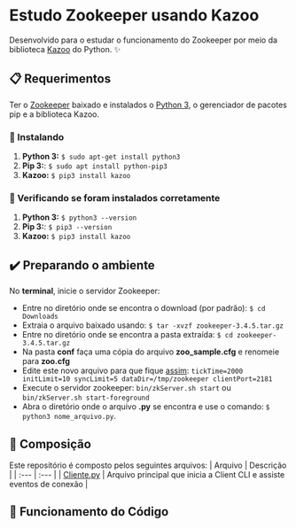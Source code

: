 # Estudo Zookeeper usando Kazoo
Desenvolvido para o estudar o funcionamento do Zookeeper por meio da biblioteca [Kazoo](https://kazoo.readthedocs.io/en/latest/) do Python. :sparkles:
## :clipboard: Requerimentos
Ter o [Zookeeper](https://zookeeper.apache.org/) baixado e instalados o [Python 3](https://www.python.org/), o gerenciador de pacotes pip e a biblioteca Kazoo.
### :wrench: Instalando
1. **Python 3:** `$ sudo apt-get install python3`
2. **Pip 3:**: `$ sudo apt install python-pip3`
3. **Kazoo:** `$ pip3 install kazoo`
### :wrench: Verificando se foram instalados corretamente
1. **Python 3:** `$ python3 --version`
2. **Pip 3:**: `$ pip3 --version`
3. **Kazoo:** `$ pip3 install kazoo`
## :heavy_check_mark: Preparando o ambiente
No **terminal**, inicie o servidor Zookeeper:
- Entre no diretório onde se encontra o download (por padrão): `$ cd Downloads` 
- Extraia o arquivo baixado usando: `$ tar -xvzf zookeeper-3.4.5.tar.gz`
- Entre no diretório onde se encontra a pasta extraída: `$ cd zookeeper-3.4.5.tar.gz`
- Na pasta **conf** faça uma cópia do arquivo **zoo_sample.cfg** e renomeie para **zoo.cfg**
- Edite este novo arquivo para que fique [assim](./zookeeper-3.4.5/conf/zoo.cfg):
`tickTime=2000
 initLimit=10
 syncLimit=5
 dataDir=/tmp/zookeeper
 clientPort=2181`
- Execute o servidor zookeeper: `bin/zkServer.sh start` ou `bin/zkServer.sh start-foreground`
- Abra o diretório onde o arquivo **.py** se encontra e use o comando: `$ python3 nome_arquivo.py`.
## :pencil: Composição
Este repositório é composto pelos seguintes arquivos:
| Arquivo | Descrição |
| :--- | :--- |
| [Cliente.py](./examples/Cliente.py) | Arquivo principal que inicia a Client CLI e assiste eventos de conexão |

## :mag_right: Funcionamento do Código
